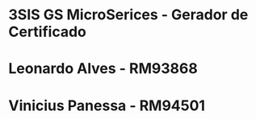 # 3SIS GS MicroSerices - Gerador de Certificado
# Leonardo Alves - RM93868
# Vinicius Panessa - RM94501    